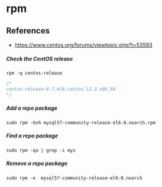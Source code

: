 # rpm

## References
* https://www.centos.org/forums/viewtopic.php?t=53593

##### Check the CentOS release
```
rpm -q centos-release
```
```c
/*
centos-release-6-7.el6.centos.12.3.x86_64
*/
```


##### Add a repo package
```
sudo rpm -Uvh mysql57-community-release-el6-8.noarch.rpm
```

##### Find a repo package
```
sudo rpm -qa | grep -i mys
```

##### Remove a repo package
```
sudo rpm -e  mysql57-community-release-el6-8.noarch
```
